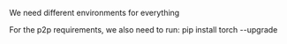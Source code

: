 We need different environments for everything

For the p2p requirements, we also need to run:
pip install torch --upgrade